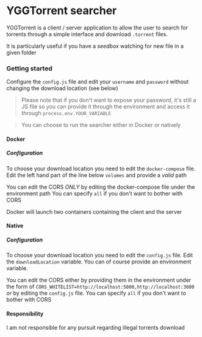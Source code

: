# YGGTorrent searcher

YGGTorrent is a client / server application to allow the user to search for torrents through a simple interface and download `.torrent` files.

It is particularly useful if you have a _seedbox_ watching for new file in a given folder

### Getting started

Configure the `config.js` file and edit your `username` and `password` without changing the download location (see below)

> Please note that if you don't want to expose your password, it's still a JS file so you can provide it through the environment and access it through `process.env.YOUR_VARIABLE`

> You can choose to run the searcher either in Docker or natively 

#### Docker

##### Configuration

To choose your download location you need to edit the `docker-compose` file.
Edit the left hand part of the line below `volumes` and provide a _valid_ path

You can edit the CORS _ONLY_ by editing the docker-compose file under the environment path
You can specify `all` if you don't want to bother with CORS

Docker will launch two containers containing the client and the server

#### Native

##### Configuration

To choose your download location you need to edit the `config.js` file.
Edit the `downloadLocation` variable. You can of course provide an environment variable.

You can edit the CORS either by providing them in the environment under the form of `CORS_WHITELIST=http://localhost:5000,http://localhost:3000` _or_ by editing the `config.js` file.
You can specify `all` if you don't want to bother with CORS

#### Responsibility

I am not responsible for any pursuit regarding illegal torrents download